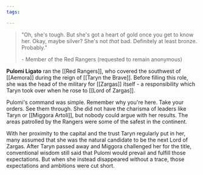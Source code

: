 ```yaml
---
tags:

---
```

>"Oh, she's tough. But she's got a heart of gold once you get to know her. Okay, maybe silver? She's not *that* bad. Definitely at least bronze. Probably."
>
>\- Member of the Red Rangers (requested to remain anonymous)

**Pulomi Ligato** ran the [[Red Rangers]], who covered the southwest of [[Aemora]] during the reign of [[Taryn the Brave]]. Before filling this role, she was the head of the military for [[Zargas]] itself - a responsibility which Taryn took over when he rose to [[Lord of Zargas]].

Pulomi's command was simple. Remember why you're here. Take your orders. See them through. She did not have the charisma of leaders like Taryn or [[Miggora Artoli]], but nobody could argue with her results. The areas patrolled by the Rangers were some of the safest in the continent.

With her proximity to the capital and the trust Taryn regularly put in her, many assumed that she was the natural candidate to be the next Lord of Zargas. After Taryn passed away and Miggora challenged her for the title, conventional wisdom still said that Pulomi would prevail and fulfill those expectations. But when she instead disappeared without a trace, those expectations and ambitions were cut short.